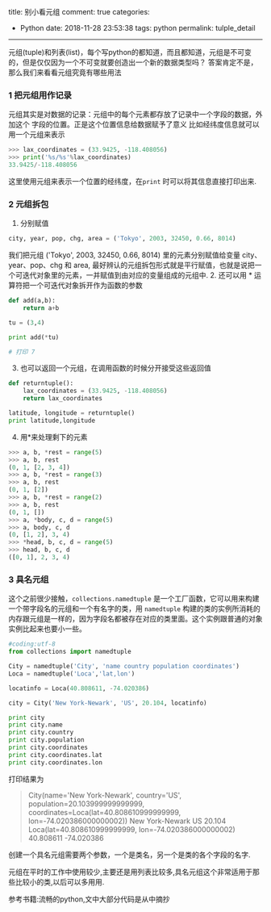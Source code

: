 title: 别小看元组
comment: true
categories:
  - Python
date: 2018-11-28 23:53:38
tags: python
permalink: tulple_detail

---
元组(tuple)和列表(list)，每个写python的都知道，而且都知道，元组是不可变的，但是仅仅因为一个不可变就要创造出一个新的数据类型吗？ 
答案肯定不是，那么我们来看看元组究竟有哪些用法

<!-- more -->
### 1 把元组用作记录
元组其实是对数据的记录：元组中的每个元素都存放了记录中一个字段的数据，外加这个
字段的位置。正是这个位置信息给数据赋予了意义
比如经纬度信息就可以用一个元组来表示
``` python
>>> lax_coordinates = (33.9425, -118.408056)
>>> print('%s/%s'%lax_coordinates)
33.9425/-118.408056
```
这里使用元组来表示一个位置的经纬度，在`print` 时可以将其信息直接打印出来.

### 2 元组拆包
1. 分别赋值
``` python
city, year, pop, chg, area = ('Tokyo', 2003, 32450, 0.66, 8014)
```
我们把元组 ('Tokyo', 2003, 32450, 0.66, 8014) 里的元素分别赋值给变量 city、year、pop、chg 和 area,
最好辨认的元组拆包形式就是平行赋值，也就是说把一个可迭代对象里的元素，一并赋值到由对应的变量组成的元组中.
2. 还可以用 * 运算符把一个可迭代对象拆开作为函数的参数
``` python 
def add(a,b):
    return a+b

tu = (3,4)

print add(*tu)

# 打印 7 

```

3. 也可以返回一个元组，在调用函数的时候分开接受这些返回值
``` python
def returntuple():
    lax_coordinates = (33.9425, -118.408056)
    return lax_coordinates

latitude, longitude = returntuple()
print latitude,longitude
```

4. 用*来处理剩下的元素
``` python
>>> a, b, *rest = range(5)
>>> a, b, rest
(0, 1, [2, 3, 4])
>>> a, b, *rest = range(3)
>>> a, b, rest
(0, 1, [2])
>>> a, b, *rest = range(2)
>>> a, b, rest
(0, 1, [])
>>> a, *body, c, d = range(5)
>>> a, body, c, d
(0, [1, 2], 3, 4)
>>> *head, b, c, d = range(5)
>>> head, b, c, d
([0, 1], 2, 3, 4)
```

### 3 具名元组

这个之前很少接触，`collections.namedtuple` 是一个工厂函数，它可以用来构建一个带字段名的元组和一个有名字的类，用 `namedtuple` 构建的类的实例所消耗的内存跟元组是一样的，因为字段名都被存在对应的类里面。这个实例跟普通的对象实例比起来也要小一些。

``` python
#coding:utf-8
from collections import namedtuple

City = namedtuple('City', 'name country population coordinates')
Loca = namedtuple('Loca','lat,lon')

locatinfo = Loca(40.808611, -74.020386)

city = City('New York-Newark', 'US', 20.104, locatinfo)

print city
print city.name
print city.country
print city.population
print city.coordinates
print city.coordinates.lat
print city.coordinates.lon
```

打印结果为
>City(name='New York-Newark', country='US', population=20.103999999999999, coordinates=Loca(lat=40.808610999999999, lon=-74.020386000000002))
New York-Newark
US
20.104
Loca(lat=40.808610999999999, lon=-74.020386000000002)
40.808611
-74.020386

创建一个具名元组需要两个参数，一个是类名，另一个是类的各个字段的名字.

元组在平时的工作中使用较少,主要还是用列表比较多,具名元组这个非常适用于那些比较小的类,以后可以多用用.

参考书籍:流畅的python,文中大部分代码是从中摘抄
